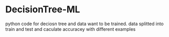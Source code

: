 # DecisionTree-ML
python code for deciosn tree and data want to be trained.
data splitted into train and test and caculate accuracey with different examples

